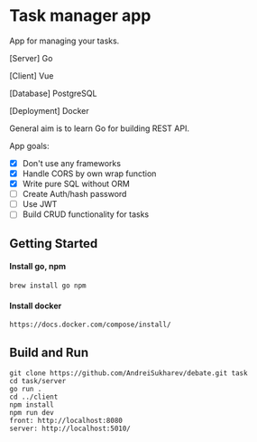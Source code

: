 # Task manager app
App for managing your tasks.

[Server] Go

[Client] Vue

[Database] PostgreSQL

[Deployment] Docker

General aim is to learn Go for building REST API.

App goals:
- [x] Don't use any frameworks 
- [x] Handle CORS by own wrap function 
- [x] Write pure SQL without ORM
- [ ] Create Auth/hash password
- [ ] Use JWT
- [ ] Build CRUD functionality for tasks

## Getting Started

#### Install go, npm
```
brew install go npm
```

#### Install docker

```
https://docs.docker.com/compose/install/
```

## Build and Run

```
git clone https://github.com/AndreiSukharev/debate.git task
cd task/server
go run .
cd ../client
npm install
npm run dev
front: http://localhost:8080
server: http://localhost:5010/ 
```

